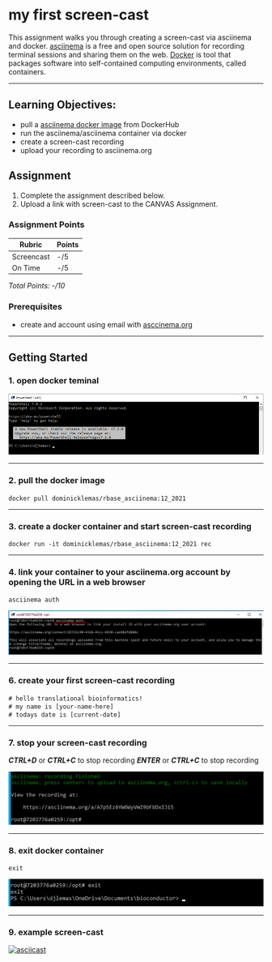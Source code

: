 # my first screen-cast 

This assignment walks you through creating a screen-cast via asciinema and docker. [asciinema](https://asciinema.org/about) is a free and open source solution for recording terminal sessions and sharing them on the web. [Docker](https://www.docker.com/resources/what-container) is tool that packages software into self-contained computing environments, called containers.
<!-- blank line -->
----
<!-- blank line -->
## Learning Objectives:
 - pull a [asciinema docker image](https://hub.docker.com/r/asciinema/asciinema/) from DockerHub
 - run the asciinema/asciinema container via docker
 - create a screen-cast recording
 - upload your recording to asciinema.org
 
 ## Assignment 
1. Complete the assignment described below.
2. Upload a link with screen-cast to the CANVAS Assignment.
 
 ### Assignment Points
|  Rubric        | Points | 
|----------------|-------|
| Screencast     |  -/5  |
| On Time        |  -/5  |

*Total Points: -/10*

### Prerequisites
* create and account using email with [asccinema.org](https://asciinema.org/login/new) 
<!-- blank line -->
----
<!-- blank line -->

## Getting Started
### 1. open docker teminal

![asciinema_auth](https://github.com/GMS6804-master/assignment/blob/main/images/terminal_start.png)
<!-- blank line -->
----
<!-- blank line -->

### 2. pull the docker image

```
docker pull dominicklemas/rbase_asciinema:12_2021
```
<!-- blank line -->
----
<!-- blank line -->

### 3.  create a docker container and start screen-cast recording
```
docker run -it dominicklemas/rbase_asciinema:12_2021 rec
```
<!-- blank line -->
----
<!-- blank line -->

### 4. link your container to your asciinema.org account by opening the URL in a web browser 
```
asciinema auth
```
![asciinema_auth](https://github.com/GMS6804-master/assignment/blob/main/images/asciinema_auth.png)
<!-- blank line -->
----
<!-- blank line -->

### 6. create your first screen-cast recording
```
# hello translational bioinformatics!
# my name is [your-name-here]
# todays date is [current-date]

```
<!-- blank line -->
----
<!-- blank line -->

### 7. stop your screen-cast recording 

***CTRL+D*** or ***CTRL+C*** to stop recording
***ENTER*** or ***CTRL+C*** to stop recording

![asciinema_auth](https://github.com/GMS6804-master/assignment/blob/main/images/asciinema_stop.png)
<!-- blank line -->
----
<!-- blank line -->

### 8. exit docker container

```
exit
```

![asciinema_auth](https://github.com/GMS6804-master/assignment/blob/main/images/asciinema_exit.png)
<!-- blank line -->
----
<!-- blank line -->

### 9. example screen-cast

[![asciicast](https://asciinema.org/a/453642.svg)](https://asciinema.org/a/453642?t=5)
